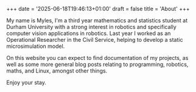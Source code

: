 +++
date = '2025-06-18T19:46:13+01:00'
draft = false
title = 'About'
+++

My name is Myles, I'm a third year mathematics and statistics student at Durham University with a strong interest in robotics and specifically computer vision applications in robotics. Last year I worked as an Operational Researcher in the Civil Service, helping to develop a static microsimulation model.

On this website you can expect to find documentation of my projects, as well as some more general blog posts relating to programming, robotics, maths, and Linux, amongst other things.

Enjoy your stay.
